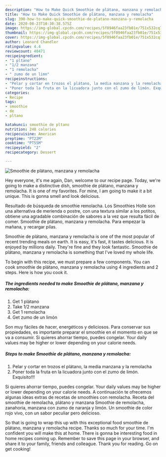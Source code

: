 ```yaml
---
description: "How to Make Quick Smoothie de plátano, manzana y remolacha"
title: "How to Make Quick Smoothie de plátano, manzana y remolacha"
slug: 390-how-to-make-quick-smoothie-de-platano-manzana-y-remolacha
date: 2020-08-23T10:30:38.575Z
image: https://img-global.cpcdn.com/recipes/5f0946faa23fb01e/751x532cq70/smoothie-de-platano-manzana-y-remolacha-foto-principal.jpg
thumbnail: https://img-global.cpcdn.com/recipes/5f0946faa23fb01e/751x532cq70/smoothie-de-platano-manzana-y-remolacha-foto-principal.jpg
cover: https://img-global.cpcdn.com/recipes/5f0946faa23fb01e/751x532cq70/smoothie-de-platano-manzana-y-remolacha-foto-principal.jpg
author: Leonard Chandler
ratingvalue: 4.4
reviewcount: 40471
recipeingredient:
- "1 pltano"
- "1/2 manzana"
- "1 remolacha"
- " zumo de un limn"
recipeinstructions:
- "Pelar y cortar en trozos el plátano, la media manzana y la remolacha"
- "Poner toda la fruta en la licuadora junto con el zumo de limón. Exquisito!!!"
categories:
- Recipe
tags:
- smoothie
- de
- pltano

katakunci: smoothie de pltano 
nutrition: 248 calories
recipecuisine: American
preptime: "PT22M"
cooktime: "PT55M"
recipeyield: "2"
recipecategory: Dessert

---
```



![Smoothie de plátano, manzana y remolacha](https://img-global.cpcdn.com/recipes/5f0946faa23fb01e/751x532cq70/smoothie-de-platano-manzana-y-remolacha-foto-principal.jpg)

Hey everyone, it's me again, Dan, welcome to our recipe page. Today, we're going to make a distinctive dish, smoothie de plátano, manzana y remolacha. It is one of my favorites. For mine, I am going to make it a bit unique. This is gonna smell and look delicious.

Resultado de búsqueda de smoothie remolacha. Los Smoothies Holle son una alternativa de merienda o postre, con una textura similar a los potitos, obtiene una agradable combinación de sabores a la vez que resulta fácil de comer. Smoothie de plátano, manzana y remolacha. Para empezar la mañana, y recargar pilas.

Smoothie de plátano, manzana y remolacha is one of the most popular of recent trending meals on earth. It is easy, it's fast, it tastes delicious. It is enjoyed by millions daily. They're fine and they look fantastic. Smoothie de plátano, manzana y remolacha is something that I've loved my whole life.


To begin with this recipe, we must prepare a few components. You can cook smoothie de plátano, manzana y remolacha using 4 ingredients and 2 steps. Here is how you cook it.

<!--inarticleads1-->

##### The ingredients needed to make Smoothie de plátano, manzana y remolacha:

1. Get 1 plátano
1. Take 1/2 manzana
1. Get 1 remolacha
1. Get  zumo de un limón


Son muy fáciles de hacer, energéticos y deliciosos. Para conservar sus propiedades, es importante preparar el smoothie en el momento en que se va a consumir. Si quieres ahorrar tiempo, puedes congelar. Your daily values may be higher or lower depending on your calorie needs. 

<!--inarticleads2-->

##### Steps to make Smoothie de plátano, manzana y remolacha:

1. Pelar y cortar en trozos el plátano, la media manzana y la remolacha
1. Poner toda la fruta en la licuadora junto con el zumo de limón. Exquisito!!!


Si quieres ahorrar tiempo, puedes congelar. Your daily values may be higher or lower depending on your calorie needs. A continuación te ofrecemos algunas ideas extras de recetas de smoothies con remolacha. Receta del smoothie de remolacha, plátano y manzana Smoothie de remolacha, zanahoria, manzana con zumo de naranja y limón. Un smoothie de color rojo vivo, con un sabor peculiar pero delicioso. 

So that is going to wrap this up with this exceptional food smoothie de plátano, manzana y remolacha recipe. Thanks so much for your time. I'm confident you will make this at home. There is gonna be interesting food in home recipes coming up. Remember to save this page in your browser, and share it to your family, friends and colleague. Thank you for reading. Go on get cooking!
